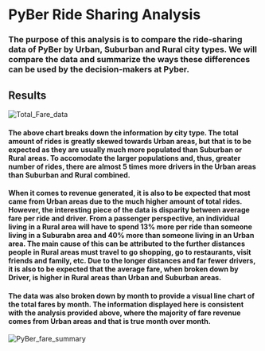 # PyBer Ride Sharing Analysis

### The purpose of this analysis is to compare the ride-sharing data of PyBer by Urban, Suburban and Rural city types. We will compare the data and summarize the ways these differences can be used by the decision-makers at Pyber.

## Results

![Total_Fare_data](https://user-images.githubusercontent.com/81929616/119242751-9fdeca80-bb2e-11eb-9f8e-80432bc7ed11.PNG)

#### The above chart breaks down the information by city type. The total amount of rides is greatly skewed towards Urban areas, but that is to be expected as they are usually much more populated than Suburban or Rural areas. To accomodate the larger populations and, thus, greater number of rides, there are almost 5 times more drivers in the Urban areas than Suburban and Rural combined.

#### When it comes to revenue generated, it is also to be expected that most came from Urban areas due to the much higher amount of total rides. However, the interesting piece of the data is disparity between average fare per ride and driver. From a passenger perspective, an individual living in a Rural area will have to spend 13% more per ride than someone living in a Suburabn area and 40% more than someone living in an Urban area. The main cause of this can be attributed to the further distances people in Rural areas must travel to go shopping, go to restaurants, visit friends and family, etc. Due to the longer distances and far fewer drivers, it is also to be expected that the average fare, when broken down by Driver, is higher in Rural areas than Urban and Suburban areas.

#### The data was also broken down by month to provide a visual line chart of the total fares by month. The information displayed here is consistent with the analysis provided above, where the majority of fare revenue comes from Urban areas and that is true month over month.

![PyBer_fare_summary](https://user-images.githubusercontent.com/81929616/119243162-51332f80-bb32-11eb-86df-8ef83a5735db.png)


